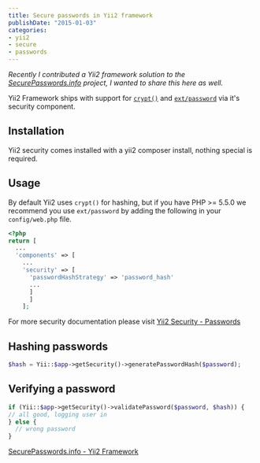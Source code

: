 ```yaml
---
title: Secure passwords in Yii2 framework
publishDate: "2015-01-03"
categories:
- yii2
- secure
- passwords
---
```

_Recently I contributed a Yii2 framework solution to the [SecurePasswords.info](http://SecurePasswords.info) project, I wanted to share this here as well._


Yii2 Framework ships with support for [`crypt()`](http://php.net/crypt) and [`ext/password`](http://php.net/password) via it's security component.

## Installation
Yii2 security comes installed with a yii2 composer install, nothing special is required.

## Usage

By default Yii2 uses `crypt()` for hashing, but if you have PHP >= 5.5.0 we recommend you use `ext/password` by adding the following in your `config/web.php` file.

~~~php
<?php
return [
  ...
  'components' => [
    ...
    'security' => [
      'passwordHashStrategy' => 'password_hash'
      ...
      ]
      ]
    ];
~~~

For more security documentation please visit [Yii2 Security - Passwords](http://stuff.cebe.cc/yii2docs/guide-security-passwords.html)

## Hashing passwords

~~~php
$hash = Yii::$app->getSecurity()->generatePasswordHash($password);
~~~

## Verifying a password

~~~php
if (Yii::$app->getSecurity()->validatePassword($password, $hash)) {
// all good, logging user in
} else {
  // wrong password
}
~~~

[SecurePasswords.info - Yii2 Framework](http://securepasswords.info/yii2-framework/)
